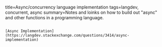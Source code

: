 title=Async/concurrency language implementation
tags=langdev, concurrent, async
summary=Notes and loinks on how to build out "async" and other functions in a programming language.
~~~~~~

[Async Implementation](https://langdev.stackexchange.com/questions/3414/async-implementation)





